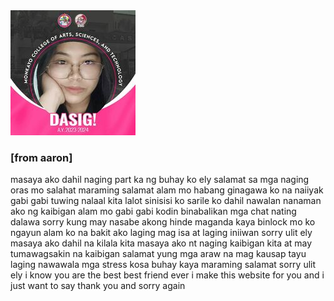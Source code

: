 <!DOCTYPE html>
<html>
<head>
<link rel="stylesheet" type="text/css" href="styles.css">
</head>
<body>
  <div class="circle-photo-container">
    <div class="circle-photo">
      <img src="image/366967166_298975866134473_8158228155770289536_n.jpg" alt="Circle Photo"> <!-- Replace with your circular photo URL -->
    </div>
  </div>
  <div class="message">
    <h3>[from aaron]</h3>
    <p>masaya ako dahil naging part ka ng buhay ko ely salamat sa mga naging oras mo salahat maraming salamat alam mo habang ginagawa ko na naiiyak gabi gabi tuwing nalaal kita lalot sinisisi ko sarile ko dahil nawalan nanaman ako ng kaibigan alam mo gabi gabi kodin binabalikan mga chat nating dalawa sorry kung may nasabe akong hinde maganda kaya binlock mo ko ngayun alam ko na bakit ako laging mag isa at laging iniiwan sorry ulit ely masaya ako dahil na kilala kita masaya ako nt naging kaibigan kita at may tumawagsakin na kaibigan salamat yung mga araw na mag kausap tayu laging nawawala mga stress kosa buhay kaya maraming salamat sorry ulit ely i know you are the best best friend ever i make this website for you and i just want to say thank you and sorry again</p>
  </div>
</body>
</html>
